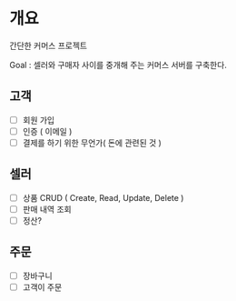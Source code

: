# 개요
간단한 커머스 프로젝트

Goal : 셀러와 구매자 사이를 중개해 주는 커머스 서버를 구축한다.

## 고객
- [ ] 회원 가입
- [ ] 인증 ( 이메일 )
- [ ] 결제를 하기 위한 무언가( 돈에 관련된 것 )
      
## 셀러
- [ ] 상품 CRUD ( Create, Read, Update, Delete )
- [ ] 판매 내역 조회
- [ ] 정산?
      
## 주문
- [ ] 장바구니
- [ ] 고객이 주문
